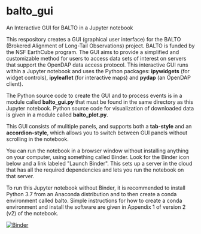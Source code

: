 # balto_gui
An Interactive GUI for BALTO in a Jupyter notebook

This respository creates a GUI (graphical user interface) for the BALTO (Brokered Alignment of Long-Tail Observations) project. BALTO is funded by the NSF EarthCube program. The GUI aims to provide a simplified and customizable method for users to access data sets of interest on servers that support the OpenDAP data access protocol. This interactive GUI runs within a Jupyter notebook and uses the Python packages: <b>ipywidgets</b> (for widget controls), <b>ipyleaflet</b> (for interactive maps) and <b>pydap</b> (an OpenDAP client).

The Python source code to create the GUI and to process events is in a module called <b>balto_gui.py</b> that must be found in the same directory as this Jupyter notebook.  Python source code for visualization of downloaded data is given in a module called <b>balto_plot.py</b>.

This GUI consists of mulitiple panels, and supports both a <b>tab-style</b> and an <b>accordion-style</b>, which allows you to switch between GUI panels without scrolling in the notebook.

You can run the notebook in a browser window without installing anything on your computer, using something called Binder. Look for the Binder icon below and a link labeled "Launch Binder".  This sets up a server in the cloud that has all the required dependencies and lets you run the notebook on that server.

To run this Jupyter notebook without Binder, it is recommended to install Python 3.7 from an Anaconda distribution and to then create a conda environment called balto. Simple instructions for how to create a conda environment and install the software are given in Appendix 1 of version 2 (v2) of the notebook.

[![Binder](https://mybinder.org/badge_logo.svg)](https://mybinder.org/v2/gh/peckhams/balto_gui/master?filepath=BALTO_GUI_v2.ipynb)
<br>


